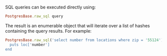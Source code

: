 SQL queries can be executed directly using: 

```ruby
PostgresBase.raw_sql query
```

The result is an enumerable object that will iterate over a list of hashes containing the query results. For example:

```ruby
PostgresBase.raw_sql('select number from locations where zip = '55124').each do |loc|
  puts loc['number']
end
```

